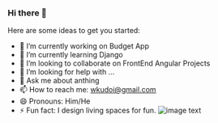 ### Hi there 👋



Here are some ideas to get you started:

- 🔭 I’m currently working on Budget App
- 🌱 I’m currently learning Django
- 👯 I’m looking to collaborate on FrontEnd Angular Projects
- 🤔 I’m looking for help with ...
- 💬 Ask me about anthing
- 📫 How to reach me: wkudoi@gmail.com
- 😄 Pronouns: Him/He
- ⚡ Fun fact: I design living spaces for fun.
<img src="https://www.canva.com/design/DAEgfVFqsOA/LMBm6Z3r-7dT8A8JMuVpow/watch?utm_content=DAEgfVFqsOA&utm_campaign=designshare&utm_medium=link&utm_source=publishsharelink
" alt="image text" title="imae Title" />


